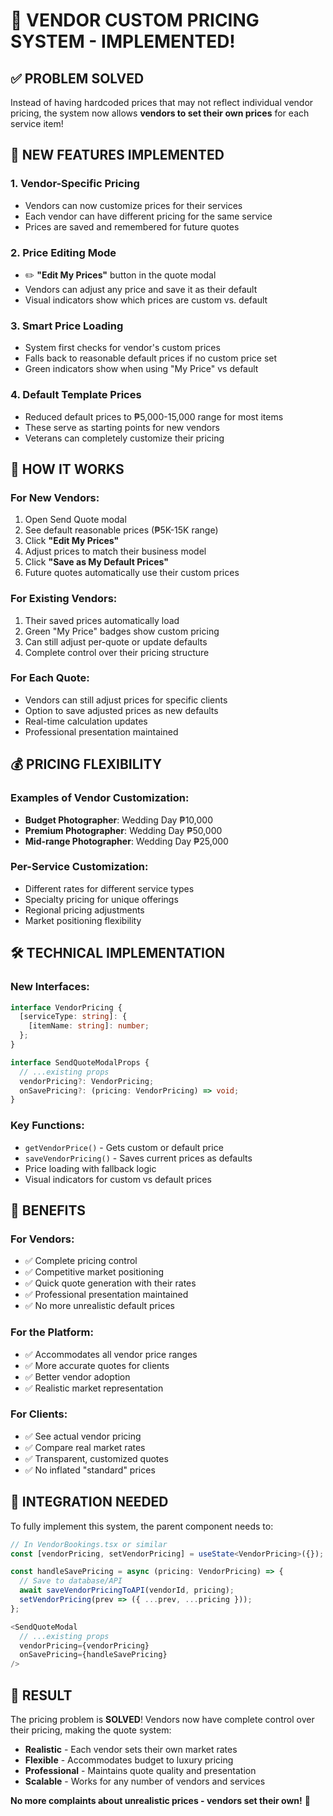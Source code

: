 # 🎯 VENDOR CUSTOM PRICING SYSTEM - IMPLEMENTED!

## ✅ **PROBLEM SOLVED**

Instead of having hardcoded prices that may not reflect individual vendor pricing, the system now allows **vendors to set their own prices** for each service item!

## 🚀 **NEW FEATURES IMPLEMENTED**

### 1. **Vendor-Specific Pricing**
- Vendors can now customize prices for their services
- Each vendor can have different pricing for the same service
- Prices are saved and remembered for future quotes

### 2. **Price Editing Mode**
- ✏️ **"Edit My Prices"** button in the quote modal
- Vendors can adjust any price and save it as their default
- Visual indicators show which prices are custom vs. default

### 3. **Smart Price Loading**
- System first checks for vendor's custom prices
- Falls back to reasonable default prices if no custom price set
- Green indicators show when using "My Price" vs default

### 4. **Default Template Prices**
- Reduced default prices to ₱5,000-15,000 range for most items
- These serve as starting points for new vendors
- Veterans can completely customize their pricing

## 🎨 **HOW IT WORKS**

### **For New Vendors:**
1. Open Send Quote modal
2. See default reasonable prices (₱5K-15K range)
3. Click **"Edit My Prices"** 
4. Adjust prices to match their business model
5. Click **"Save as My Default Prices"**
6. Future quotes automatically use their custom prices

### **For Existing Vendors:**
1. Their saved prices automatically load
2. Green "My Price" badges show custom pricing
3. Can still adjust per-quote or update defaults
4. Complete control over their pricing structure

### **For Each Quote:**
- Vendors can still adjust prices for specific clients
- Option to save adjusted prices as new defaults
- Real-time calculation updates
- Professional presentation maintained

## 💰 **PRICING FLEXIBILITY**

### **Examples of Vendor Customization:**
- **Budget Photographer**: Wedding Day ₱10,000
- **Premium Photographer**: Wedding Day ₱50,000  
- **Mid-range Photographer**: Wedding Day ₱25,000

### **Per-Service Customization:**
- Different rates for different service types
- Specialty pricing for unique offerings
- Regional pricing adjustments
- Market positioning flexibility

## 🛠 **TECHNICAL IMPLEMENTATION**

### **New Interfaces:**
```typescript
interface VendorPricing {
  [serviceType: string]: {
    [itemName: string]: number;
  };
}

interface SendQuoteModalProps {
  // ...existing props
  vendorPricing?: VendorPricing;
  onSavePricing?: (pricing: VendorPricing) => void;
}
```

### **Key Functions:**
- `getVendorPrice()` - Gets custom or default price
- `saveVendorPricing()` - Saves current prices as defaults
- Price loading with fallback logic
- Visual indicators for custom vs default prices

## 🎯 **BENEFITS**

### **For Vendors:**
- ✅ Complete pricing control
- ✅ Competitive market positioning  
- ✅ Quick quote generation with their rates
- ✅ Professional presentation maintained
- ✅ No more unrealistic default prices

### **For the Platform:**
- ✅ Accommodates all vendor price ranges
- ✅ More accurate quotes for clients
- ✅ Better vendor adoption
- ✅ Realistic market representation

### **For Clients:**
- ✅ See actual vendor pricing
- ✅ Compare real market rates
- ✅ Transparent, customized quotes
- ✅ No inflated "standard" prices

## 🔧 **INTEGRATION NEEDED**

To fully implement this system, the parent component needs to:

```typescript
// In VendorBookings.tsx or similar
const [vendorPricing, setVendorPricing] = useState<VendorPricing>({});

const handleSavePricing = async (pricing: VendorPricing) => {
  // Save to database/API
  await saveVendorPricingToAPI(vendorId, pricing);
  setVendorPricing(prev => ({ ...prev, ...pricing }));
};

<SendQuoteModal
  // ...existing props
  vendorPricing={vendorPricing}
  onSavePricing={handleSavePricing}
/>
```

## 🎉 **RESULT**

The pricing problem is **SOLVED**! Vendors now have complete control over their pricing, making the quote system:

- **Realistic** - Each vendor sets their own market rates
- **Flexible** - Accommodates budget to luxury pricing
- **Professional** - Maintains quote quality and presentation  
- **Scalable** - Works for any number of vendors and services

**No more complaints about unrealistic prices - vendors set their own!** 🚀
